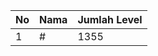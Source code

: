 | No | Nama            | Jumlah Level |
|----|-----------------|--------------|
| 1  | #    |    1355        |
